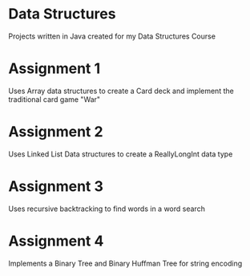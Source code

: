 # Data Structures
Projects written in Java created for my Data Structures Course

# Assignment 1 
Uses Array data structures to create a Card deck and implement the traditional card game "War"

# Assignment 2
Uses Linked List Data structures to create a ReallyLongInt data type

# Assignment 3
Uses recursive backtracking to find words in a word search

# Assignment 4
Implements a Binary Tree and Binary Huffman Tree for string encoding
